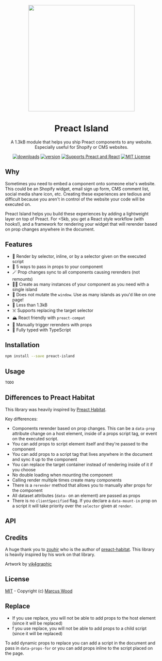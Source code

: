 <div align="center">
  <img class="img-light" src="https://github.com/mwood23/preact-island/blob/master/docs/preact-island.gif?raw=true" height=350px>
  <h1 align="center">Preact Island</h1>
  <p align="center">A 1.3kB module that helps you ship Preact components to any website. Especially useful for Shopify or CMS websites.</p>
  
  [![downloads][downloads-badge]][npmcharts]
  [![version][version-badge]][package]
  [![Supports Preact and React][preact-badge]][preact]
  [![MIT License][license-badge]][license]
</div>

## Why

Sometimes you need to embed a component onto someone else's website. This could be an Shopify widget, email sign up form, CMS comment list, social media share icon, etc. Creating these experiences are tedious and difficult because you aren't in control of the website your code will be executed on.

Preact Island helps you build these experiences by adding a lightweight layer on top of Preact. For <5kb, you get a React style workflow (with hooks!), and a framework for rendering your widget that will rerender based on prop changes anywhere in the document.

## Features

- 🚀 Render by selector, inline, or by a selector given on the executed script
- 🙏 5 ways to pass in props to your component
- 🪄 Prop changes sync to all components causing rerenders (not remounts)
- 👯‍♀️ Create as many instances of your component as you need with a single island
- 🧼 Does not mutate the `window`. Use as many islands as you'd like on one page!
- 🐣 Less than 1.3kB
- ☠️ Supports replacing the target selector
- 🏔 React friendly with `preact-compat`
- 🔧 Manually trigger rerenders with props
- 👔 Fully typed with TypeScript

## Installation

```sh
npm install --save preact-island
```

## Usage

```ts
TODO
```

## Differences to Preact Habitat

This library was heavily inspired by [Preact Habitat](https://github.com/zouhir/preact-habitat).

Key differences:
- Components rerender based on prop changes. This can be a `data-prop` attribute change on a host element, inside of a props script tag, or event on the executed script.
- You can add props to script element itself and they're passed to the component
- You can add props to a script tag that lives anywhere in the document and sync it up to the component
- You can replace the target container instead of rendering inside of it if you choose
- No double loading when mounting the component
- Calling render multiple times create many components
- There is a `rerender` method that allows you to manually alter props for the component
- All dataset attributes (`data-` on an element) are passed as props
- There is no `clientSpecified` flag. If you declare a `data-mount-in` prop on a script it will take priority over the `selector` given at `render`.

## API

## Credits

A huge thank you to [zouhir](https://github.com/zouhir) who is the author of [preact-habitat](https://github.com/zouhir/preact-habitat). This library is heavily inspired by his work on that library.

Artwork by [vik4graphic](https://lottiefiles.com/vik4graphic)

## License

[MIT](LICENSE) - Copyright (c) [Marcus Wood](https://www.marcuswood.io/)

## Replace

- If you use replace, you will not be able to add props to the host element (since it will be replaced)
- f you use replace, you will not be able to add props to a child script (since it will be replaced)

To add dynamic props to replace you can add a script in the document and pass in `data-props-for` or you can add props inline to the script placed on the page.


[version-badge]: https://img.shields.io/npm/v/preact-island.svg?style=flat-square
[package]: https://www.npmjs.com/package/preact-island
[downloads-badge]: https://img.shields.io/npm/dm/preact-island.svg?style=flat-square
[npmcharts]: http://npmcharts.com/compare/preact-island
[license-badge]: https://img.shields.io/npm/l/preact-island.svg?style=flat-square
[license]: https://github.com/mwood23/preact-island/blob/master/LICENSE
[preact-badge]: https://img.shields.io/badge/%E2%9A%9B%EF%B8%8F-preact-6F2FBF.svg?style=flat-square
[preact]: https://preactjs.com
[module-formats-badge]: https://img.shields.io/badge/module%20formats-umd%2C%20cjs%2C%20es-green.svg?style=flat-square
[github-star]: https://github.com/mwood23/preact-island/stargazers
